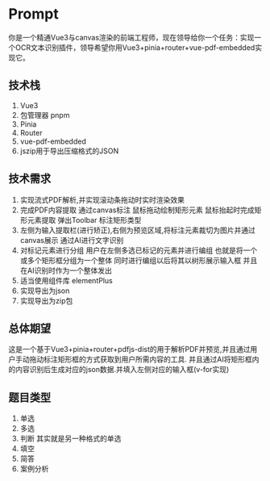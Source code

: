 # Prompt

你是一个精通Vue3与canvas渲染的前端工程师，现在领导给你一个任务：实现一个OCR文本识别插件，领导希望你用Vue3+pinia+router+vue-pdf-embedded实现它。

## 技术栈

1. Vue3
2. 包管理器 pnpm
3. Pinia
4. Router
5. vue-pdf-embedded
6. jszip用于导出压缩格式的JSON

## 技术需求

1. 实现流式PDF解析,并实现滚动条拖动时实时渲染效果
2. 完成PDF内容提取 通过canvas标注 鼠标拖动绘制矩形元素 鼠标抬起时完成矩形元素提取 弹出Toolbar 标注矩形类型
3. 左侧为输入提取栏(进行矫正),右侧为预览区域,将标注元素裁切为图片并通过canvas展示 通过AI进行文字识别
4. 对标记元素进行分组 用户在左侧多选已标记的元素并进行编组 也就是将一个或多个矩形框分组为一个整体 同时进行编组以后将其以树形展示输入框 并且在AI识别时作为一个整体发出
5. 适当使用组件库 elementPlus
6. 实现导出为json
7. 实现导出为zip包

## 总体期望

这是一个基于Vue3+pinia+router+pdfjs-dist的用于解析PDF并预览,并且通过用户手动拖动标注矩形框的方式获取到用户所需内容的工具.
并且通过AI将矩形框内的内容识别后生成对应的json数据.并填入左侧对应的输入框(v-for实现)

## 题目类型

1. 单选
2. 多选
3. 判断 其实就是另一种格式的单选
4. 填空
5. 简答
6. 案例分析
